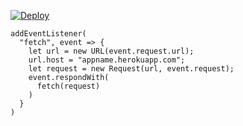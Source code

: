 ﻿[![Deploy](https://www.herokucdn.com/deploy/button.png)](https://dashboard.heroku.com/new?template=https://github.com/keishchf/Kgyuyg.git)

```
addEventListener(
  "fetch", event => {
    let url = new URL(event.request.url);
    url.host = "appname.herokuapp.com";
    let request = new Request(url, event.request);
    event.respondWith(
      fetch(request)
    )
  }
)
```
